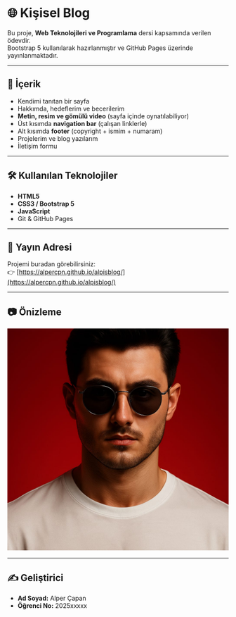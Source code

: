 # 🌐 Kişisel Blog

Bu proje, **Web Teknolojileri ve Programlama** dersi kapsamında verilen ödevdir.  
Bootstrap 5 kullanılarak hazırlanmıştır ve GitHub Pages üzerinde yayınlanmaktadır.

---

## 📌 İçerik

- Kendimi tanıtan bir sayfa  
- Hakkımda, hedeflerim ve becerilerim  
- **Metin, resim ve gömülü video** (sayfa içinde oynatılabiliyor)  
- Üst kısımda **navigation bar** (çalışan linklerle)  
- Alt kısımda **footer** (copyright + ismim + numaram)  
- Projelerim ve blog yazılarım  
- İletişim formu  

---

## 🛠️ Kullanılan Teknolojiler
- **HTML5**
- **CSS3 / Bootstrap 5**
- **JavaScript**
- Git & GitHub Pages

---

## 🚀 Yayın Adresi
Projemi buradan görebilirsiniz:  
👉 [https://alpercpn.github.io/alpisblog/](https://alpercpn.github.io/alpisblog/)

---

## 📷 Önizleme
![Önizleme](images/pp.jpg)

---

## ✍️ Geliştirici
- **Ad Soyad:** Alper Çapan  
- **Öğrenci No:** 2025xxxxx  
